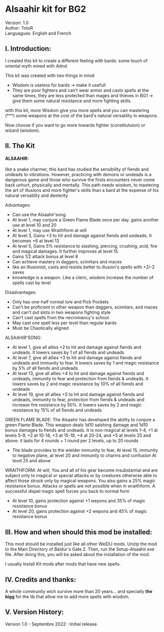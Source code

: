 # **Alsaahir kit for BG2**

Version: 1.0  
Author: TotoR   
Languagues: English and French

## **I. Introduction:**

I created this kit to create a different feeling with bards: some touch of oriental myth mixed with Adnd. 

This kit was created with two things in mind:
- Wisdom is useless for bards -> make it usefull
- They are poor fighters and can't wear armor and casts spells at the same times, they are less protected than mages and thieves in BG1 -> give them some natural resistance and more fighting skills.

with this kit, more Wisdom give you more spells and you can mastering (***) some weapons at the cost of the bard's natural versatility in weapons. 

Now choose if you want to go more towards fighter (constitutuion) or wizard (wisdom).

## **II. The Kit**

#### ALSAAHIR: 
like a snake charmer, this bard has studied the sensibility of fiends and undeads to vibrations. However, practicing with demons or undeads is a dangerous game and those who survive the firsts encounters never come back unhurt, physically and mentally. This path needs wisdom, to mastering the art of illusions and more fighter's skills than a bard at the expense of his natural versatility and dexterity

Advantages:
-  Can use the Alsaahir'song.
-  At level 1, may conjure a Green Flame Blade once per day. gains another use at level 10 and 20
-  At level 1, may use Wraithform at will
-  At level 3, Gains +3 to hit and damage against fiends and undeads. It becomes +6 at level 13
-  At level 5, Gains 5% resistance to slashing, piercing, crushing, acid, fire and magical damages. It further improves at level 15
-  Gains 1/2 attack bonus at level 8
-  Can achieve mastery in daggers, scimitars and maces
-  like an Illusionist, casts and resists better to illusion's spells with +2/-2 saves
-  knowledge is a weapon. Like a cleric, wisdom increase the number of spells cast by level

Disadvantages:
-  Only has one-half normal lore and Pick Pockets
-  Can't be proficient in other weapon than daggers, scimitars, and maces and can't put slots in two weapons fighting style
-  Can't cast spells from the necromancy's school
-  May cast one spell less per level than regular bards
-  Must be Chaotically aligned

ALSAAHIR'SONG:
-  At level 1, give all allies +2 to hit and damage against fiends and undeads. It lowers saves by 1 of all fiends and undeads
-  At level 7, give all allies +3 to hit and damage against fiends and undeads and immunity to fear. It lowers saves by 1 and magic resistance by 5% of all fiends and undeads
-  At level 13, give all allies +4 to hit and damage against fiends and undeads, immunity to fear and protection from fiends & undeads. It lowers saves by 2 and magic resistance by 10% of all fiends and undeads
-  At level 19, give all allies +5 to hit and damage against fiends and undeads, immunity to fear, protection from fiends & undeads and increase fire resistance by 50%. It lowers saves by 2 and magic resistance by 15% of all fiends and undeads

GREEN FLAME BLADE:
The Alsaahir has developed the ability to conjure a green Flame Blade. This weapon deals 1d10 salshing damage and 1d10 bonus damages to fiends and undeads. It is non-magical at levels 1-4, +1 at levels 5-9, +2 at 10-14, +3 at 15-19, +4 at 20-24, and +5 at levels 25 and above. it lasts for 4 rounds + 1 round per 2 levels, up to 20 rounds
-  The blade provides to the wielder immunity to fear, At level 15, immunity to negative plane, at level 20 and immunity to charms and confusion At level 25 and above

WRAITHFORM:
At will, You and all of his gear become insubstantial and are subject only to magical or special attacks or by creatures otherwise able to affect those struck only by magical weapons. You also gains a 25% magic resistance bonus. Attacks or spells are not possible when in wraithform. A successful dispel magic spell forces you back to normal form
-  At level 10, gains protection against +1 wepons and 35% of magic resistance bonus
-  At level 20, gains protection against +2 wepons and 45% of magic resistance bonus

## **III. How and when should this mod be installed:**

This mod should be installed just like all other WeiDU mods. Unzip the mod to the Main Directory of Baldur's Gate 2. Then, run the Setup-Alsaahir.exe file. After doing this, you will be asked about the installation of the mod.

I usually install Kit mods after mods that have new spells.

## **IV. Credits and thanks:**

A whole community wich survive more than 20 years... and specially **the bigg** for the lib that allow me to add more spells with wisdom.

## **V. Version History:**

Version 1.0 - Septembre 2022:
-Initial release.
